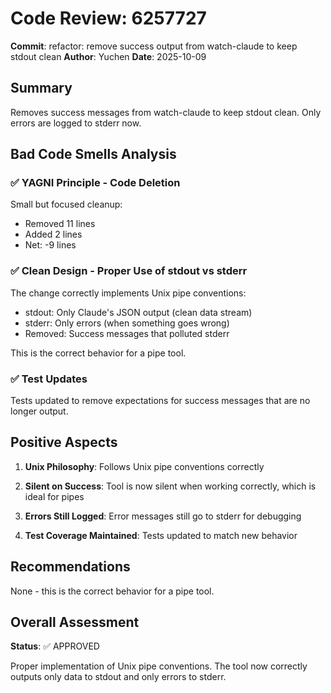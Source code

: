 # Code Review: 6257727

**Commit**: refactor: remove success output from watch-claude to keep stdout clean
**Author**: Yuchen
**Date**: 2025-10-09

## Summary

Removes success messages from watch-claude to keep stdout clean. Only errors are logged to stderr now.

## Bad Code Smells Analysis

### ✅ YAGNI Principle - Code Deletion

Small but focused cleanup:
- Removed 11 lines
- Added 2 lines
- Net: -9 lines

### ✅ Clean Design - Proper Use of stdout vs stderr

The change correctly implements Unix pipe conventions:
- stdout: Only Claude's JSON output (clean data stream)
- stderr: Only errors (when something goes wrong)
- Removed: Success messages that polluted stderr

This is the correct behavior for a pipe tool.

### ✅ Test Updates

Tests updated to remove expectations for success messages that are no longer output.

## Positive Aspects

1. **Unix Philosophy**: Follows Unix pipe conventions correctly

2. **Silent on Success**: Tool is now silent when working correctly, which is ideal for pipes

3. **Errors Still Logged**: Error messages still go to stderr for debugging

4. **Test Coverage Maintained**: Tests updated to match new behavior

## Recommendations

None - this is the correct behavior for a pipe tool.

## Overall Assessment

**Status**: ✅ APPROVED

Proper implementation of Unix pipe conventions. The tool now correctly outputs only data to stdout and only errors to stderr.
